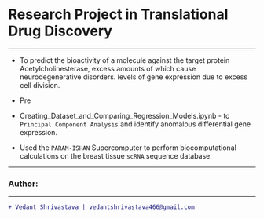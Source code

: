 # Research Project in Translational Drug Discovery
____________________________________________________________________________________________________________________________________

- To predict the bioactivity of a molecule against the target protein Acetylcholinesterase, excess amounts of which cause neurodegenerative disorders.
levels of gene expression due to excess cell division.

- Pre
- Creating_Dataset_and_Comparing_Regression_Models.ipynb - to
`Principal Component Analysis` and identify anomalous differential gene expression.

- Used the `PARAM-ISHAN` Supercomputer to perform biocomputational calculations on the breast tissue `scRNA` sequence database.
____________________________________________________________________________________________________________________________________
### Author:
----------------------------------
```diff
+ Vedant Shrivastava | vedantshrivastava466@gmail.com
````
